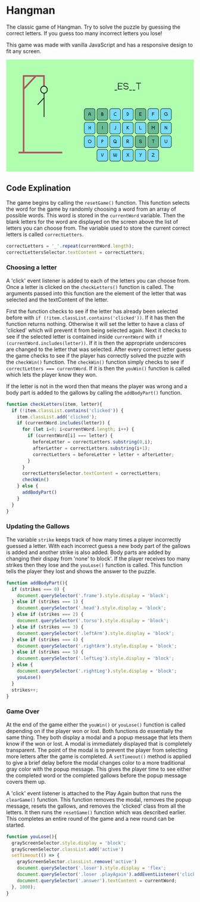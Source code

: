 # Hangman

The classic game of Hangman. Try to solve the puzzle by guessing the correct letters. If you guess too many incorrect letters you lose!

This game was made with vanilla JavaScript and has a responsive design to fit any screen.

<img src="https://github.com/MichaelMcCann1/Hangman/blob/main/hangmanScreenshot.png" height="300px">


## Code Explination

The game begins by calling the `resetGame()` function. This function selects the word for the game by randomly choosing a word from an array of possible words. This word is stored in the `currentWord` variable. Then the blank letters for the word are displayed on the screen above the list of letters you can choose from. The variable used to store the current correct letters is called `correctLetters`.

``` javascript
correctLetters = '_'.repeat(currentWord.length); 
correctLettersSelector.textContent = correctLetters;
```

### Choosing a letter

A 'click' event listener is added to each of the letters you can choose from. Once a letter is clicked on the `checkLetters()` function is called. The arguments passed into this function are the element of the letter that was selected and the textContent of the letter. 

First the function checks to see if the letter has already been selected before with `if (!item.classList.contains('clicked'))`. If it has then the function returns nothing. Otherwise it will set the letter to have a class of 'clicked' which will prevent it from being selected again. Next it checks to see if the selected letter is contained inside `currentWord` with `if (currentWord.includes(letter))`. If it is then the appropriate underscores are changed to the letter that was selected. After every correct letter guess the game checks to see if the player has correctly solved the puzzle with the `checkWin()` function. The `checkWin()` function simply checks to see if `correctLetters === currentWord`. If it is then the `youWin()` function is called which lets the player know they won.

If the letter is not in the word then that means the player was wrong and a body part is added to the gallows by calling the `addBodyPart()` function.

``` javascript
function checkLetters(item, letter){
  if (!item.classList.contains('clicked')) {
    item.classList.add('clicked');
    if (currentWord.includes(letter)) {
      for (let i=0; i<currentWord.length; i++) {
        if (currentWord[i] === letter) {
          beforeLetter = correctLetters.substring(0,i);
          afterLetter = correctLetters.substring(i+1);
          correctLetters = beforeLetter + letter + afterLetter;
        }  
      }
      correctLettersSelector.textContent = correctLetters;
      checkWin()
    } else {
      addBodyPart()
    }
  }
}
```

### Updating the Gallows

The variable `strike` keeps track of how many times a player incorrectly guessed a letter. With each incorrect guess a new body part of the gallows is added and another strike is also added. Body parts are added by changing their dispay from 'none' to block'. If the player receives too many strikes then they lose and the `youLose()` function is called. This function tells the player they lost and shows the answer to the puzzle.

``` javascript
function addBodyPart(){
  if (strikes === 0) {
    document.querySelector('.frame').style.display = 'block';
  } else if (strikes === 1) {
    document.querySelector('.head').style.display = 'block';
  } else if (strikes === 2) {
    document.querySelector('.torso').style.display = 'block';
  } else if (strikes === 3) {
    document.querySelector('.leftArm').style.display = 'block';
  } else if (strikes === 4) {
    document.querySelector('.rightArm').style.display = 'block';
  } else if (strikes === 5) {
    document.querySelector('.leftLeg').style.display = 'block';
  } else {
    document.querySelector('.rightLeg').style.display = 'block';
    youLose()
  }
  strikes++;
}
```

### Game Over

At the end of the game either the `youWin()` or `youLose()` function is called depending on if the player won or lost. Both functions do essentially the same thing. They both display a modal and a popup message that lets them know if the won or lost. A modal is immediately displayed that is completely transparent. The point of the modal is to prevent the player from selecting more letters after the game is completed. A `setTimeout()` method is applied to give a brief delay before the modal changes color to a more traditional gray color with the popup message. This gives the player time to see either the completed word or the completed gallows before the popup message covers them up.

A 'click' event listener is attached to the Play Again button that runs the `clearGame()` function. This function removes the modal, removes the popup message, resets the gallows, and removes the 'clicked' class from all the letters. It then runs the `resetGame()` function which was described earlier. This completes an entire round of the game and a new round can be started.

``` javascript
function youLose(){
  grayScreenSelector.style.display = 'block';
  grayScreenSelector.classList.add('active')
  setTimeout(() => {
    grayScreenSelector.classList.remove('active')
    document.querySelector('.loser').style.display = 'flex';
    document.querySelector('.loser .playAgain').addEventListener('click', clearGame);
    document.querySelector('.answer').textContent = currentWord;
  }, 1000);
}
```
